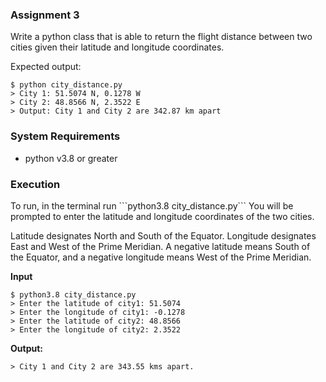 <h3>Assignment 3</h3>
Write a python class that is able to return the flight distance between two cities given their latitude and longitude coordinates. 

Expected output: 
```
$ python city_distance.py
> City 1: 51.5074 N, 0.1278 W
> City 2: 48.8566 N, 2.3522 E
> Output: City 1 and City 2 are 342.87 km apart
```

<h3>System Requirements</h3>

* python v3.8 or greater

<h3>Execution</h3>
To run, in the terminal run ```python3.8 city_distance.py```
You will be prompted to enter the latitude and longitude coordinates of the two cities.

Latitude designates North and South of the Equator. Longitude designates East and West of the Prime Meridian. A negative latitude means South of the Equator, and a negative longitude means West of the Prime Meridian.

**Input**
```buildoutcfg
$ python3.8 city_distance.py
> Enter the latitude of city1: 51.5074 
> Enter the longitude of city1: -0.1278
> Enter the latitude of city2: 48.8566
> Enter the longitude of city2: 2.3522
```
**Output:**
```buildoutcfg
> City 1 and City 2 are 343.55 kms apart.
```
